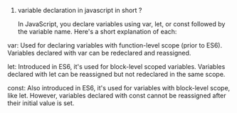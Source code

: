 1) variable declaration in javascript  in short ?

   In JavaScript, you declare variables using var, let, or const followed by the variable name. Here's a short explanation of each:

var: Used for declaring variables with function-level scope (prior to ES6). Variables declared with var can be redeclared and reassigned.

let: Introduced in ES6, it's used for block-level scoped variables. Variables declared with let can be reassigned but not redeclared in the same scope.

const: Also introduced in ES6, it's used for variables with block-level scope, like let. However, variables declared with const cannot be reassigned after their initial value is set.
